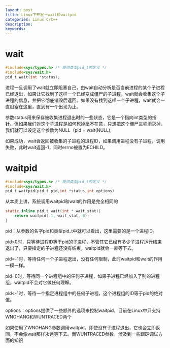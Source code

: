 ```yaml
---
layout: post
title: Linux下开发－wait和waitpid
categories: Linux C/C++
description: 
keywords: 
---
```



# wait
```c
#include<sys/types.h> /* 提供类型pid_t的定义 */
#include<sys/wait.h>
pid_t wait(int *status);
```

进程一旦调用了wait就立即阻塞自己，由wait自动分析是否当前进程的某个子进程已经退出，如果让它找到了这样一个已经变成僵尸的子进程，wait就会收集这个子进程的信息，并把它彻底销毁后返回。如果没有找到这样一个子进程，wait就会一直阻塞在这里，直到有一个出现为止。

参数status用来保存被收集进程退出时的一些状态，它是一个指向int类型的指针。但如果我们对这个子进程是如何死掉毫不在意，只想把这个僵尸进程消灭掉，我们就可以设定这个参数为NULL（pid = wait(NULL);

如果成功，wait会返回被收集的子进程的进程ID，如果调用进程没有子进程，调用失败，此时wait返回-1，同时errno被置为ECHILD。



# waitpid

```c
#include<sys/types.h> /* 提供类型pid_t的定义 */
#include<sys/wait.h>
pid_t waitpid(pid_t pid,int *status,int options)
```

从本质上讲，系统调用waitpid和wait的作用是完全相同的
```c
static inline pid_t wait(int * wait_stat){
    return waitpid(-1, wait_stat, 0);
}
```

pid：从参数的名字pid和类型pid_t中就可以看出，这里需要的是一个进程ID。

pid>0时，只等待进程ID等于pid的子进程，不管其它已经有多少子进程运行结束退出了，只要指定的子进程还没有结束，waitpid就会一直等下去。

pid=-1时，等待任何一个子进程退出，没有任何限制，此时waitpid和wait的作用一模一样。

pid=0时，等待同一个进程组中的任何子进程，如果子进程已经加入了别的进程组，waitpid不会对它做任何理睬。

pid<-1时，等待一个指定进程组中的任何子进程，这个进程组的ID等于pid的绝对值。

options：options提供了一些额外的选项来控制waitpid，目前在Linux中只支持WNOHANG和WUNTRACED两个

如果使用了WNOHANG参数调用waitpid，即使没有子进程退出，它也会立即返回，不会像wait那样永远等下去。而WUNTRACED参数，涉及到一些跟踪调试方面的知识



